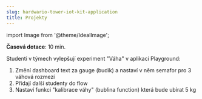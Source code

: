 ```yaml
---
slug: hardwario-tower-iot-kit-application
title: Projekty
---
```

import Image from '@theme/IdealImage';

**Časová dotace**: 10 min. 

Studenti v týmech vylepšují experiment "Váha" v aplikaci Playground:

1. Změní dashboard text za gauge (budík) a nastaví v něm semafor pro 3 váhová rozmezí
2. Přidají další studenty do flow
3. Nastaví funkci "kalibrace váhy" (bublina function) která bude ubírat 5 kg